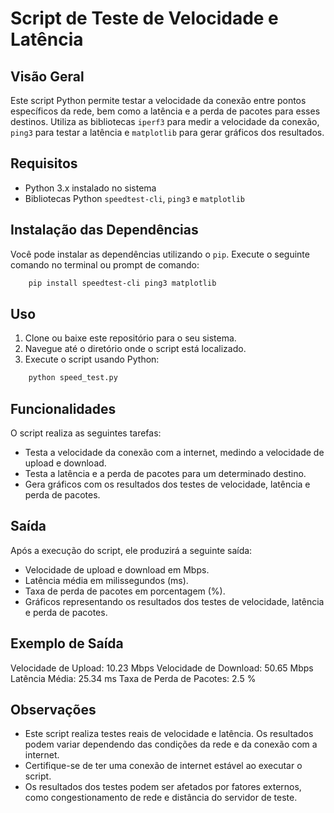 # Script de Teste de Velocidade e Latência

## Visão Geral


Este script Python permite testar a velocidade da conexão entre pontos específicos da rede, bem como a latência e a perda de pacotes para esses destinos. Utiliza as bibliotecas `iperf3` para medir a velocidade da conexão, `ping3` para testar a latência e `matplotlib` para gerar gráficos dos resultados.

## Requisitos

- Python 3.x instalado no sistema
- Bibliotecas Python `speedtest-cli`, `ping3` e `matplotlib`

## Instalação das Dependências

Você pode instalar as dependências utilizando o `pip`. Execute o seguinte comando no terminal ou prompt de comando:

```bash
    pip install speedtest-cli ping3 matplotlib
```


## Uso

1. Clone ou baixe este repositório para o seu sistema.
2. Navegue até o diretório onde o script está localizado.
3. Execute o script usando Python:


```bash
    python speed_test.py
```

## Funcionalidades

O script realiza as seguintes tarefas:

- Testa a velocidade da conexão com a internet, medindo a velocidade de upload e download.
- Testa a latência e a perda de pacotes para um determinado destino.
- Gera gráficos com os resultados dos testes de velocidade, latência e perda de pacotes.

## Saída

Após a execução do script, ele produzirá a seguinte saída:

- Velocidade de upload e download em Mbps.
- Latência média em milissegundos (ms).
- Taxa de perda de pacotes em porcentagem (%).
- Gráficos representando os resultados dos testes de velocidade, latência e perda de pacotes.

## Exemplo de Saída

Velocidade de Upload: 10.23 Mbps
Velocidade de Download: 50.65 Mbps
Latência Média: 25.34 ms
Taxa de Perda de Pacotes: 2.5 %

## Observações

- Este script realiza testes reais de velocidade e latência. Os resultados podem variar dependendo das condições da rede e da conexão com a internet.
- Certifique-se de ter uma conexão de internet estável ao executar o script.
- Os resultados dos testes podem ser afetados por fatores externos, como congestionamento de rede e distância do servidor de teste.